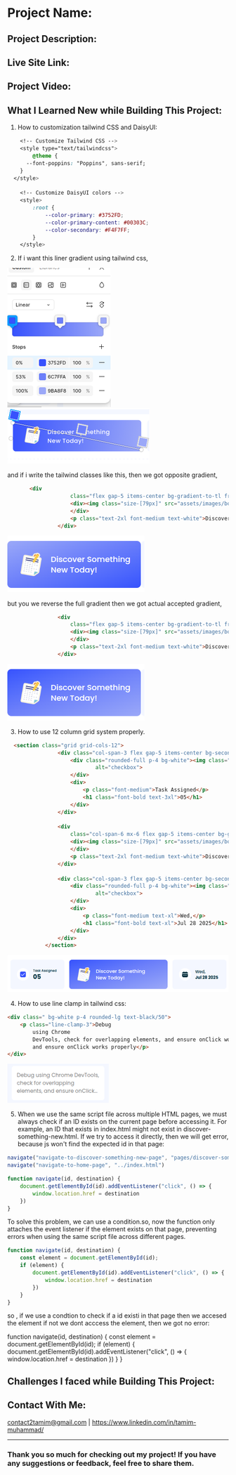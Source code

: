 # Project Name:

## Project Description: 

## Live Site Link:

## Project Video:

## What I Learned New while Building This Project:

1. How to customization tailwind CSS and DaisyUI:  
```css
    <!-- Customize Tailwind CSS -->
    <style type="text/tailwindcss">
        @theme {
      --font-poppins: "Poppins", sans-serif;
    }
  </style>

    <!-- Customize DaisyUI colors -->
    <style>
        :root {
            --color-primary: #3752FD;
            --color-primary-content: #00303C;
            --color-secondary: #F4F7FF;
        }
    </style>
```  
2. If i want this liner gradient using tailwind css,  
   
![content-header-gradient1](assets/ScreenShots/content-header-gradient1.png)
![content-header-gradient2](assets/ScreenShots/content-header-gradient2.png)

and if i write the tailwind classes like this, then we got opposite gradient, 
```html
       <div
                    class="flex gap-5 items-center bg-gradient-to-tl from-[#3752FD] from-0% via-[#6C7FFA] via-53% to-[#9BA8F8] to-100% p-8 rounded-xl">
                    <div><img class="size-[79px]" src="assets/images/board.png" alt="checkbox">
                    </div>
                    <p class="text-2xl font-medium text-white">Discover Something<br>New Today!</p>
                </div>
``` 
![content-header-gradient4](assets/ScreenShots/content-header-gradient4.png)

but you we reverse the full gradient then we got actual accepted gradient,   
```html
                <div
                    class="flex gap-5 items-center bg-gradient-to-tl from-[#9BA8F8] from-0% via-[#6C7FFA] via-53% to-[#3752FD] to-100% p-8 rounded-xl">
                    <div><img class="size-[79px]" src="assets/images/board.png" alt="checkbox">
                    </div>
                    <p class="text-2xl font-medium text-white">Discover Something<br>New Today!</p>
                </div>
```
![content-header-gradient3](assets/ScreenShots/content-header-gradient3.png)  

3. How to use 12 column grid system properly. 

```html
  <section class="grid grid-cols-12">
                <div class="col-span-3 flex gap-5 items-center bg-secondary p-8 rounded-xl">
                    <div class="rounded-full p-4 bg-white"><img class="size-7" src="assets/images/checkbox.png"
                            alt="checkbox">
                    </div>
                    <div>
                        <p class="font-medium">Task Assigned</p>
                        <h1 class="font-bold text-3xl">05</h1>
                    </div>
                </div>

                <div
                    class="col-span-6 mx-6 flex gap-5 items-center bg-gradient-to-tl from-[#9BA8F8] from-0% via-[#6C7FFA] via-53% to-[#3752FD] to-100% p-8 rounded-xl">
                    <div><img class="size-[79px]" src="assets/images/board.png" alt="checkbox">
                    </div>
                    <p class="text-2xl font-medium text-white">Discover Something<br>New Today!</p>
                </div>

                <div class="col-span-3 flex gap-5 items-center bg-secondary p-8 rounded-xl">
                    <div class="rounded-full p-4 bg-white"><img class="size-7" src="assets/images/calender.png"
                            alt="checkbox">
                    </div>
                    <div>
                        <p class="font-medium text-xl">Wed,</p>
                        <h1 class="font-bold text-xl">Jul 28 2025</h1>
                    </div>
                </div>
            </section> 
```
![12-column-gird](assets/ScreenShots/12-coloum-gird.png) 

4. How to use line clamp in tailwind css:
```html 
<div class=" bg-white p-4 rounded-lg text-black/50">
    <p class="line-clamp-3">Debug
        using Chrome
        DevTools, check for overlapping elements, and ensure onClick works properly
        and ensure onClick works properly</p>
</div>
```
![line-clamp](assets/ScreenShots/line-clamp.png)

5. When we use the same script file across multiple HTML pages, we must always check if an ID exists on the current page before accessing it. For example, an ID that exists in index.html might not exist in discover-something-new.html. If we try to access it directly, then we will get error, because js won't find the expected id in that page: 
```js
navigate("navigate-to-discover-something-new-page", "pages/discover-something-new.html")
navigate("navigate-to-home-page", "../index.html")
```
```js
function navigate(id, destination) {
    document.getElementById(id).addEventListener("click", () => {
        window.location.href = destination
    })
}
```

To solve this problem, we can use a condition.so, now the function only attaches the event listener if the element exists on that page, preventing errors when using the same script file across different pages.
```js
function navigate(id, destination) {
    const element = document.getElementById(id);
    if (element) {
        document.getElementById(id).addEventListener("click", () => {
            window.location.href = destination
        })
    }
}
```



so , if we use a condtion to check if a id existi in that page then we accesed the element if not we dont acccess the element, then we got no error: 

function navigate(id, destination) {
    const element = document.getElementById(id);
    if (element) {
        document.getElementById(id).addEventListener("click", () => {
            window.location.href = destination
        })
    }
}

## Challenges I faced while Building This Project:


## Contact With Me: 

contact2tamim@gmail.com | https://www.linkedin.com/in/tamim-muhammad/

---

### Thank you so much for checking out my project! If you have any suggestions or feedback, feel free to share them.

